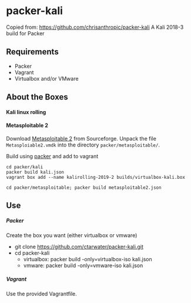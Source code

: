 # packer-kali

Copied from: https://github.com/chrisanthropic/packer-kali
A Kali 2018-3 build for Packer

## Requirements

- Packer
- Vagrant
- Virtualbox and/or VMware

## About the Boxes

#### Kali linux rolling

#### Metasploitable 2

Download [Metasploitable 2](http://sourceforge.net/projects/metasploitable/files/Metasploitable2/metasploitable-linux-2.0.0.zip/download) from Sourceforge. Unpack the file `Metasploiable2.vmdk` into the directory `packer/metasploitable/`.

Build using [packer](https://packer.io) and add to vagrant

```
cd packer/kali
packer build kali.json
vagrant box add --name kalirolling-2019-2 builds/virtualbox-kali.box

cd packer/metasploitable; packer build metasploitable2.json
```

## Use

##### Packer

Create the box you want (either virtualbox or vmware)

- git clone https://github.com/ctarwater/packer-kali.git
- cd packer-kali
  - virtualbox: packer build -only=virtualbox-iso kali.json
  - vmware: packer build -only=vmware-iso kali.json

##### Vagrant

Use the provided Vagrantfile.


